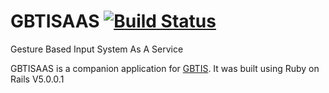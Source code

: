 # GBTISAAS [![Build Status](https://travis-ci.org/adambatson/gbtisaas.svg?branch=master)](https://travis-ci.org/adambatson/gbtisaas)

Gesture Based Input System As A Service

GBTISAAS is a companion application for [GBTIS](https://github.com/adambatson/gbtis).  It was built using Ruby on Rails V5.0.0.1
